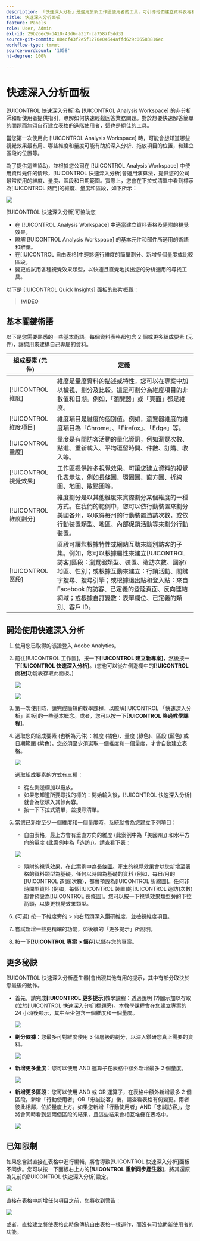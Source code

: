 ```yaml
---
description: 「快速深入分析」是適用於新工作區使用者的工具，可引導他們建立資料表格和視覺效果
title: 快速深入分析面板
feature: Panels
role: User, Admin
exl-id: 29b26ec9-d410-43d6-a317-ca7587f5dd31
source-git-commit: 804cf43f2e5f1270e04644affd629c06583816ec
workflow-type: tm+mt
source-wordcount: '1058'
ht-degree: 100%

---
```


# 快速深入分析面板

[!UICONTROL 快速深入分析]為 [!UICONTROL Analysis Workspace] 的非分析師和新使用者提供指引，瞭解如何快速輕鬆回答業務問題。對於想要快速解答簡單的問題而無須自行建立表格的進階使用者，這也是絕佳的工具。

當您第一次使用此 [!UICONTROL Analysis Workspace] 時，可能會想知道哪些視覺效果最有用、哪些維度和量度可能有助於深入分析、拖放項目的位置，和建立區段的位置等。

為了提供這些協助，並根據您公司在 [!UICONTROL Analysis Workspace] 中使用資料元件的情形，[!UICONTROL 快速深入分析]會運用演算法，提供您的公司最常使用的維度、量度、區段和日期範圍。實際上，您會在下拉式清單中看到標示為[!UICONTROL 熱門]的維度、量度和區段，如下所示：

![](assets/popular-tag.png)

[!UICONTROL 快速深入分析]可協助您

* 在 [!UICONTROL Analysis Workspace] 中適當建立資料表格及隨附的視覺效果。
* 瞭解 [!UICONTROL Analysis Workspace] 的基本元件和部件所適用的術語和辭彙。
* 在[!UICONTROL 自由表格]中輕鬆進行維度的簡單劃分、新增多個量度或比較區段。
* 變更或試用各種視覺效果類型，以快速且直覺地找出您的分析適用的尋找工具。

以下是 [!UICONTROL Quick Insights] 面板的影片概觀：

>[!VIDEO](https://video.tv.adobe.com/v/37248/?quality=12)

## 基本關鍵術語

以下是您需要熟悉的一些基本術語。每個資料表格都包含 2 個或更多組成要素 (元件)，讓您用來建構自己專屬的資料。

| 組成要素 (元件) | 定義 |
|---|---|
| [!UICONTROL 維度] | 維度是量度資料的描述或特性，您可以在專案中加以檢視、劃分及比較。這是可劃分為維度項目的非數值和日期。例如，「瀏覽器」或「頁面」都是維度。 |
| [!UICONTROL 維度項目] | 維度項目是維度的個別值。例如，瀏覽器維度的維度項目為「Chrome」、「Firefox」、「Edge」等。 |
| [!UICONTROL 量度] | 量度是有關訪客活動的量化資訊，例如瀏覽次數、點進、重新載入、平均逗留時間、件數、訂購、收入等。 |
| [!UICONTROL 視覺效果] | 工作區提供[許多視覺效果](/help/analyze/analysis-workspace/visualizations/freeform-analysis-visualizations.md)，可讓您建立資料的視覺化表示法，例如長條圖、環圈圖、直方圖、折線圖、地圖、散點圖等。 |
| [!UICONTROL 維度劃分] | 維度劃分是以其他維度來實際劃分某個維度的一種方式。在我們的範例中，您可以依行動裝置來劃分美國各州，以取得每州的行動裝置造訪次數，或依行動裝置類型、地區、內部促銷活動等來劃分行動裝置。 |
| [!UICONTROL 區段] | 區段可讓您根據特性或網站互動來識別訪客的子集。例如，您可以根據屬性來建立[!UICONTROL 訪客]區段：瀏覽器類型、裝置、造訪次數、國家/地區、性別；或根據互動來建立：行銷活動、關鍵字搜尋、搜尋引擎；或根據退出點和登入點：來自 Facebook 的訪客、已定義的登陸頁面、反向連結網域；或根據自訂變數：表單欄位、已定義的類別、客戶 ID。 |

## 開始使用快速深入分析

1. 使用您已取得的憑證登入 Adobe Analytics。
1. 前往[!UICONTROL 工作區]，按一下&#x200B;**[!UICONTROL 建立新專案]**，然後按一下&#x200B;**[!UICONTROL 快速深入分析]**。(您也可以從左側邊欄中的&#x200B;**[!UICONTROL 面板]**&#x200B;功能表存取此面板。)

   ![](assets/qibuilder.png)

   ![](assets/qi-panel.png)

1. 第一次使用時，請完成簡短的教學課程，以瞭解[!UICONTROL 「快速深入分析」面板]的一些基本概念。或者，您可以按一下&#x200B;**[!UICONTROL 略過教學課程]**。
1. 選取您的組成要素 (也稱為元件)：維度 (橘色)、量度 (綠色)、區段 (藍色) 或日期範圍 (紫色)。您必須至少須選取一個維度和一個量度，才會自動建立表格。

   ![](assets/qibuilder2.png)

   選取組成要素的方式有三種：
   * 從左側邊欄加以拖放。
   * 如果您知道所要尋找的標的：開始輸入後，[!UICONTROL 快速深入分析]就會為您填入其餘內容。
   * 按一下下拉式清單，並搜尋清單。

1. 當您已新增至少一個維度和一個量度時，系統就會為您建立下列項目：

   * 自由表格，最上方會有垂直方向的維度 (此案例中為「美國州」) 和水平方向的量度 (此案例中為「造訪」)。請查看下表：

   ![](assets/qibuilder3.png)

   * 隨附的視覺效果，在此案例中為[長條圖](/help/analyze/analysis-workspace/visualizations/bar.md)。產生的視覺效果會以您新增至表格的資料類型為基礎。任何以時間為基礎的資料 (例如，每日/月的[!UICONTROL 造訪]次數)，都會預設為[!UICONTROL 折線圖]。任何非時間型資料 (例如，每個[!UICONTROL 裝置]的[!UICONTROL 造訪]次數) 都會預設為[!UICONTROL 長條圖]。您可以按一下視覺效果類型旁的下拉箭頭，以變更視覺效果類型。


1. (可選) 按一下維度旁的 > 向右箭頭深入鑽研維度，並檢視維度項目。

1. 嘗試新增一些更精細的功能，如後續的「更多提示」所說明。

1. 按一下&#x200B;**[!UICONTROL 專案 > 儲存]**&#x200B;以儲存您的專案。

## 更多秘訣

[!UICONTROL 快速深入分析產生器]會出現其他有用的提示，其中有部分取決於您最後的動作。

* 首先，請完成&#x200B;**[!UICONTROL 更多提示]**&#x200B;教學課程：透過說明 (?)圖示加以存取 (位於[!UICONTROL 快速深入分析]標題旁)。本教學課程會在您建立專案的 24 小時後顯示，其中至少包含一個維度和一個量度。

   ![](assets/qibuilder4.png)

* **劃分依據**：您最多可對維度使用 3 個層級的劃分，以深入鑽研您真正需要的資料。

   ![](assets/qibuilder5.png)

* **新增更多量度**：您可以使用 AND 運算子在表格中額外新增最多 2 個量度。

   ![](assets/qibuilder6.png)

* **新增更多區段**：您可以使用 AND 或 OR 運算子，在表格中額外新增最多 2 個區段。新增「行動使用者」OR「忠誠訪客」後，請查看表格有何變更。兩者彼此相鄰，位於量度上方。如果您新增「行動使用者」AND「忠誠訪客」，您將會同時看到這兩個區段的結果，且這些結果會相互堆疊在表格中。

   ![](assets/qibuilder7.png)

## 已知限制

如果您嘗試直接在表格中進行編輯，將會導致[!UICONTROL 快速深入分析]面板不同步。您可以按一下面板右上方的&#x200B;**[!UICONTROL 重新同步產生器]**，將其還原為先前的[!UICONTROL 快速深入分析]設定。

![](assets/qibuilder9.png)

直接在表格中新增任何項目之前，您將收到警告：

![](assets/qibuilder8.png)

或者，直接建立將使表格此時像傳統自由表格一樣運作，而沒有可協助新使用者的功能。
